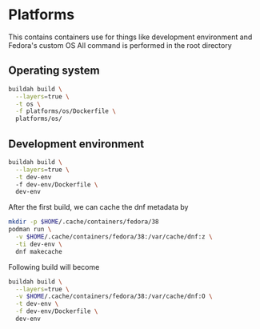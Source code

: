 # Platforms

This contains containers use for things like development environment and Fedora's custom OS
All command is performed in the root directory

## Operating system

```bash
buildah build \
  --layers=true \
  -t os \
  -f platforms/os/Dockerfile \
  platforms/os/
```

## Development environment

```bash
buildah build \
  --layers=true \
  -t dev-env
  -f dev-env/Dockerfile \
  dev-env
```

After the first build, we can cache the dnf metadata by

```bash
mkdir -p $HOME/.cache/containers/fedora/38
podman run \
  -v $HOME/.cache/containers/fedora/38:/var/cache/dnf:z \
  -ti dev-env \
  dnf makecache
```

Following build will become

```bash
buildah build \
  --layers=true \
  -v $HOME/.cache/containers/fedora/38:/var/cache/dnf:O \
  -t dev-env \
  -f dev-env/Dockerfile \
  dev-env
```
